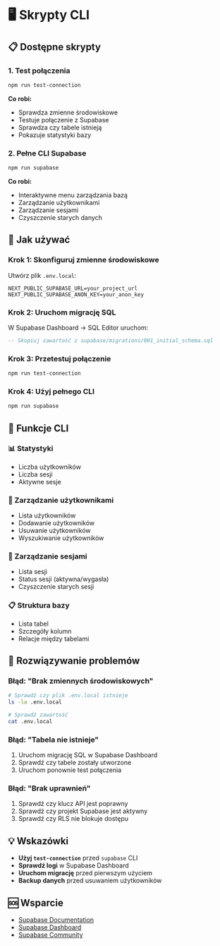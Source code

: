 # 🖥️ Skrypty CLI

## 📋 Dostępne skrypty

### **1. Test połączenia**
```bash
npm run test-connection
```
**Co robi:**
- Sprawdza zmienne środowiskowe
- Testuje połączenie z Supabase
- Sprawdza czy tabele istnieją
- Pokazuje statystyki bazy

### **2. Pełne CLI Supabase**
```bash
npm run supabase
```
**Co robi:**
- Interaktywne menu zarządzania bazą
- Zarządzanie użytkownikami
- Zarządzanie sesjami
- Czyszczenie starych danych

## 🚀 Jak używać

### **Krok 1: Skonfiguruj zmienne środowiskowe**
Utwórz plik `.env.local`:
```env
NEXT_PUBLIC_SUPABASE_URL=your_project_url
NEXT_PUBLIC_SUPABASE_ANON_KEY=your_anon_key
```

### **Krok 2: Uruchom migrację SQL**
W Supabase Dashboard → SQL Editor uruchom:
```sql
-- Skopiuj zawartość z supabase/migrations/001_initial_schema.sql
```

### **Krok 3: Przetestuj połączenie**
```bash
npm run test-connection
```

### **Krok 4: Użyj pełnego CLI**
```bash
npm run supabase
```

## 🎯 Funkcje CLI

### **📊 Statystyki**
- Liczba użytkowników
- Liczba sesji
- Aktywne sesje

### **👥 Zarządzanie użytkownikami**
- Lista użytkowników
- Dodawanie użytkowników
- Usuwanie użytkowników
- Wyszukiwanie użytkowników

### **🔑 Zarządzanie sesjami**
- Lista sesji
- Status sesji (aktywna/wygasła)
- Czyszczenie starych sesji

### **📋 Struktura bazy**
- Lista tabel
- Szczegóły kolumn
- Relacje między tabelami

## 🔧 Rozwiązywanie problemów

### **Błąd: "Brak zmiennych środowiskowych"**
```bash
# Sprawdź czy plik .env.local istnieje
ls -la .env.local

# Sprawdź zawartość
cat .env.local
```

### **Błąd: "Tabela nie istnieje"**
1. Uruchom migrację SQL w Supabase Dashboard
2. Sprawdź czy tabele zostały utworzone
3. Uruchom ponownie test połączenia

### **Błąd: "Brak uprawnień"**
1. Sprawdź czy klucz API jest poprawny
2. Sprawdź czy projekt Supabase jest aktywny
3. Sprawdź czy RLS nie blokuje dostępu

## 💡 Wskazówki

- **Użyj `test-connection`** przed `supabase` CLI
- **Sprawdź logi** w Supabase Dashboard
- **Uruchom migrację** przed pierwszym użyciem
- **Backup danych** przed usuwaniem użytkowników

## 🆘 Wsparcie

- [Supabase Documentation](https://supabase.com/docs)
- [Supabase Dashboard](https://app.supabase.com)
- [Supabase Community](https://github.com/supabase/supabase/discussions)

